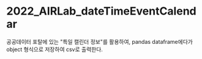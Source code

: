 # 2022_AIRLab_dateTimeEventCalendar

공공데이터 포탈에 있는 "특일 캘린더 정보"를 활용하여, pandas dataframe에다가 object 형식으로 저장하여 csv로 출력한다.
